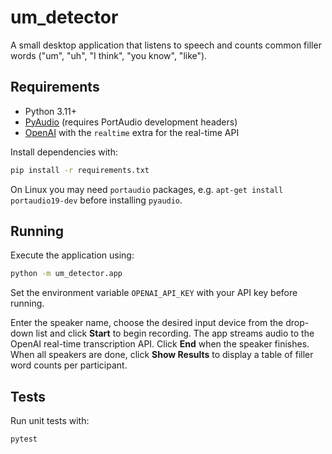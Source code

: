 # um_detector

A small desktop application that listens to speech and counts common filler words ("um", "uh", "I think", "you know", "like").

## Requirements

- Python 3.11+
- [PyAudio](https://pypi.org/project/PyAudio/) (requires PortAudio development headers)
- [OpenAI](https://pypi.org/project/openai/) with the `realtime` extra for the real-time API

Install dependencies with:

```bash
pip install -r requirements.txt
```

On Linux you may need `portaudio` packages, e.g. `apt-get install portaudio19-dev` before installing `pyaudio`.

## Running

Execute the application using:

```bash
python -m um_detector.app
```

Set the environment variable `OPENAI_API_KEY` with your API key before running.

Enter the speaker name, choose the desired input device from the drop-down list and click **Start** to begin recording. The app streams audio to the OpenAI real-time transcription API. Click **End** when the speaker finishes. When all speakers are done, click **Show Results** to display a table of filler word counts per participant.

## Tests

Run unit tests with:

```bash
pytest
```
